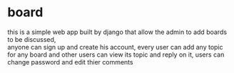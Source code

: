 # board
this is a simple web app built by django that allow the admin to add boards to be discussed,  
anyone can sign up and create his account, 
every user can add any topic for any board and other users can view its topic and reply on it, 
users can change password and edit thier comments
